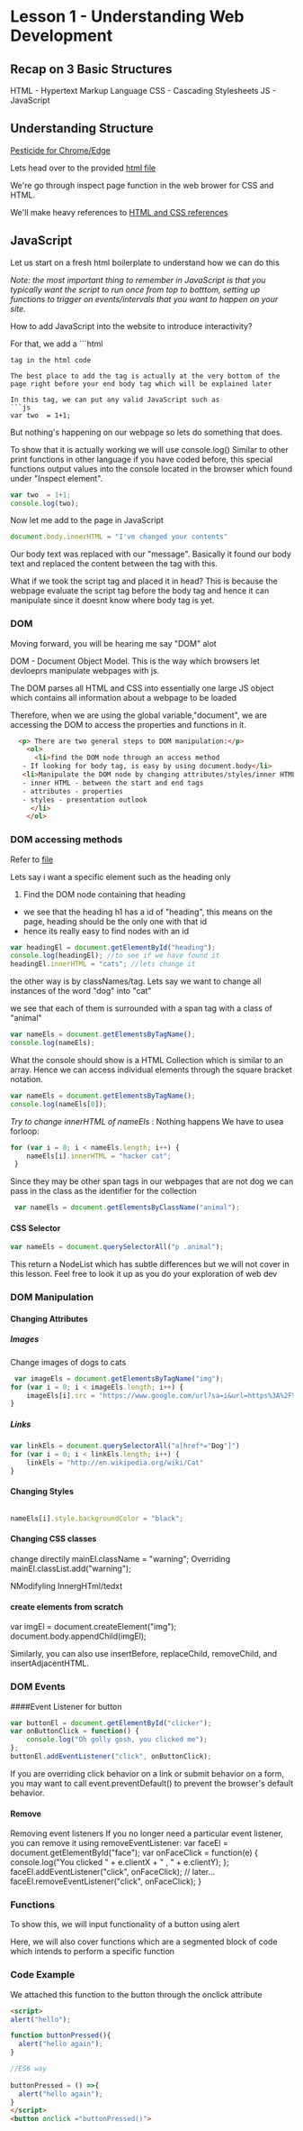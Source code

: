 # Lesson 1 - Understanding Web Development

## Recap on 3 Basic Structures

HTML - Hypertext Markup Language
CSS - Cascading Stylesheets
JS -  JavaScript

## Understanding Structure

[Pesticide for Chrome/Edge](https://chrome.google.com/webstore/detail/pesticide-for-chrome/bblbgcheenepgnnajgfpiicnbbdmmooh) 

Lets head over to the provided [html file](../learn.html)

We're go through inspect page function in the web brower for CSS and HTML.

We'll make heavy references to [HTML and CSS references](../Lesson0/0-BasicIntroduction.md)


## JavaScript
Let us start on a fresh html boilerplate to understand how we can do this

*Note: the most important thing to remember in JavaScript is that you typically want the script to run once from top to botttom, setting up functions to trigger on events/intervals that you want to happen on your site.*

How to add JavaScript into the website to introduce interactivity?

For that, we add a ```html
 <script></script>
 ``` 
tag in the html code

The best place to add the tag is actually at the very bottom of the page right before your end body tag which will be explained later

In this tag, we can put any valid JavaScript such as 
```js
var two  = 1+1;
```

But nothing's happening on our webpage so lets do something that does.

To show that it is actually working we will use console.log()
Similar to other print functions in other language if you have coded before, this special functions output values into the console located in the browser which found under "Inspect element".

```js
var two  = 1+1;
console.log(two);
```

Now let me add to the page in JavaScript
```js
document.body.innerHTML = "I've changed your contents"
```
Our body text was replaced with our "message".
Basically it found our body text and replaced the content between the tag with this.

What if we took the script tag and placed it in head?
This is because the webpage evaluate the script tag before the body tag and hence it can manipulate since it doesnt know where body tag is yet.


### DOM

Moving forward, you will be hearing me say "DOM" alot

DOM - Document Object Model.
This is the way which browsers let devloeprs manipulate webpages with js.

The DOM parses all HTML and CSS into essentially one large JS object which contains all information about a webpage to be loaded

Therefore, when we are using the global variable,"document", we are accessing the DOM to access the properties and functions in it.

```html
  <p> There are two general steps to DOM manipulation:</p>
    <ol>
      <li>find the DOM node through an access method
   - If looking for body tag, is easy by using document.body</li>
   <li>Manipulate the DOM node by changing attributes/styles/inner HTML
   - inner HTML - between the start and end tags
   - attributes - properties
   - styles - presentation outlook 
     </li>
    </ol>
```
### DOM accessing methods
Refer to [file](./domaccess.html)

Lets say i want a specific element such as the heading only
1. Find the DOM node containing that heading

- we see that the heading h1 has a id of "heading", this means on the page, heading should be the only one with that id
- hence its really easy to find nodes with an id
  
```js
var headingEl = document.getElementById("heading");
console.log(headingEl); //to see if we have found it
headingEl.innerHTML = "cats"; //lets change it
```

the other way is by classNames/tag.
Lets say we want to change all instances of the word "dog" into "cat"

we see that each of them is surrounded with a span tag with a class of "animal"

```js
var nameEls = document.getElementsByTagName();
console.log(nameEls);
```
What the console should show is a HTML Collection which is similar to an array. Hence we can access individual elements through the square bracket notation.

```js
var nameEls = document.getElementsByTagName();
console.log(nameEls[0]);
```

*Try to change innerHTML of nameEls* : Nothing happens
We have to usea forloop:
```js
for (var i = 0; i < nameEls.length; i++) {
    nameEls[i].innerHTML = "hacker cat";
 }
```

Since they may be other span tags in our webpages that are not dog
we can pass in the class as the identifier for the collection

```js
 var nameEls = document.getElementsByClassName("animal");
```

#### CSS Selector
```js
var nameEls = document.querySelectorAll("p .animal");
```
This return a NodeList which has subtle differences but we will not cover in this lesson. Feel free to look it up as you do your exploration of web dev

### DOM Manipulation

#### Changing Attributes

##### Images
Change images of dogs to cats
```js
 var imageEls = document.getElementsByTagName("img");
for (var i = 0; i < imageEls.length; i++) {
    imageEls[i].src = "https://www.google.com/url?sa=i&url=https%3A%2F%2Fimgur.com%2Fa%2F7ok4g&psig=AOvVaw1jiZ-kcxZQmmXAMh0t7chw&ust=1595752880562000&source=images&cd=vfe&ved=0CAIQjRxqFwoTCJDfw_GA6OoCFQAAAAAdAAAAABAD";
}
```
##### Links
```js
var linkEls = document.querySelectorAll("a[href*="Dog"]")
for (var i = 0; i < linkEls.length; i++) {
    linkEls = "http://en.wikipedia.org/wiki/Cat"
}
```
#### Changing Styles
```js

nameEls[i].style.backgroundColor = "black";
```

#### Changing CSS classes
change directily
mainEl.className = "warning";
Overriding
mainEl.classList.add("warning");

NModifyling InnergHTml/tedxt
#### create elements from scratch
var imgEl = document.createElement("img");
document.body.appendChild(imgEl);

Similarly, you can also use insertBefore, replaceChild, removeChild, and insertAdjacentHTML.
### DOM Events
####Event Listener for button
```js
var buttonEl = document.getElementById("clicker");
var onButtonClick = function() {
    console.log("Oh golly gosh, you clicked me");
};
buttonEl.addEventListener("click", onButtonClick);
```
If you are overriding click behavior on a link or submit behavior on a form, you may want to call event.preventDefault() to prevent the browser's default behavior.


#### Remove
Removing event listeners
If you no longer need a particular event listener, you can remove it using removeEventListener:
var faceEl = document.getElementById("face");
var onFaceClick = function(e) {
    console.log("You clicked " + e.clientX + " , " + e.clientY);
};
faceEl.addEventListener("click", onFaceClick);
// later...
faceEl.removeEventListener("click", onFaceClick);
}
### Functions
To show this, we will input functionality of a button using alert

Here, we will also cover functions which are a segmented block of code which intends to perform a specific function

### Code Example
We attached this function to the button through the onclick attribute

```html
<script>
alert("hello");

function buttonPressed(){
  alert("hello again");
}

//ES6 way
 
buttonPressed = () =>{
  alert("hello again");
}
</script>
<button onclick ="buttonPressed()"> 
```
